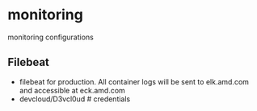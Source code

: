 # monitoring
monitoring configurations

## Filebeat
- filebeat for production. All container logs will be sent to elk.amd.com and accessible at eck.amd.com
- devcloud/D3vcl0ud # credentials